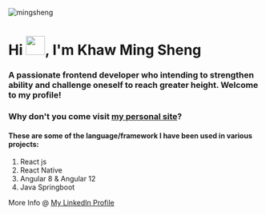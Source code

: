 <p align="left"> <img src="https://komarev.com/ghpvc/?username=MINGSHENG1998&label=Profile%20views&color=0e75b6&style=flat" alt="mingsheng" /> </p>

<h1>Hi <img src="https://github.com/TheDudeThatCode/TheDudeThatCode/blob/master/Assets/Hi.gif" width="38px">, I'm Khaw Ming Sheng</h1>

<h3>A passionate frontend developer who intending to strengthen ability and challenge oneself to reach greater height. Welcome to my profile!</h3>

<h3>Why don't you come visit <a href="https://khaw-ming-sheng-cv.web.app/">my personal site</a>?</h3>

<h4>These are some of the language/framework I have been used in various projects:</h4>
<ol>
  <li>React js</li>
  <li>React Native</li>
  <li>Angular 8 & Angular 12</li>  
  <li>Java Springboot</li>
</ol>

More Info @ <a href="https://www.linkedin.com/in/khawmingsheng/">My LinkedIn Profile</a>
